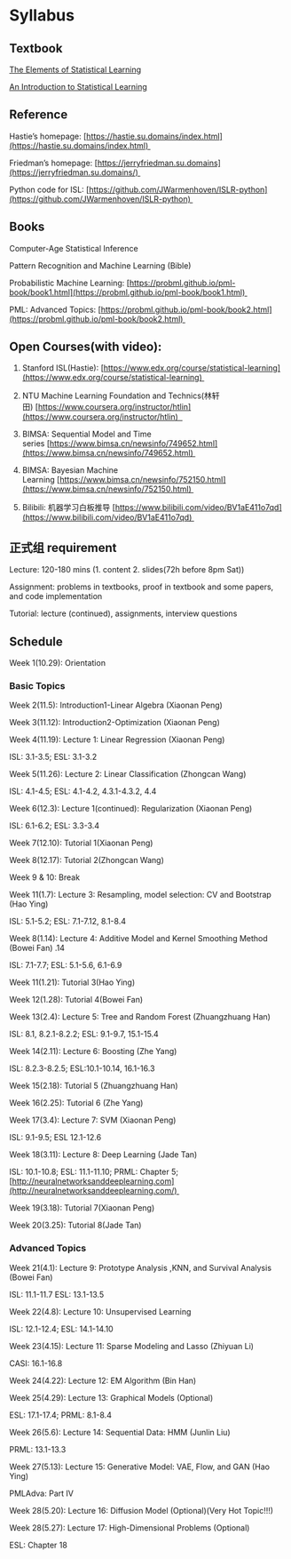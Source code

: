 # Syllabus 

## Textbook  

[The Elements of Statistical Learning](https://hastie.su.domains/Papers/ESLII.pdf)

[An Introduction to Statistical Learning](https://hastie.su.domains/ISLR2/ISLRv2_website.pdf) 

## Reference  

Hastie’s homepage: [https://hastie.su.domains/index.html](https://hastie.su.domains/index.html) 

Friedman’s homepage: [https://jerryfriedman.su.domains](https://jerryfriedman.su.domains/) 

Python code for ISL: [https://github.com/JWarmenhoven/ISLR-python](https://github.com/JWarmenhoven/ISLR-python) 

## Books 

Computer-Age Statistical Inference 

Pattern Recognition and Machine Learning (Bible) 

Probabilistic Machine Learning: [https://probml.github.io/pml-book/book1.html](https://probml.github.io/pml-book/book1.html) 

PML: Advanced Topics: [https://probml.github.io/pml-book/book2.html](https://probml.github.io/pml-book/book2.html) 

## Open Courses(with video): 

1. Stanford ISL(Hastie): [https://www.edx.org/course/statistical-learning](https://www.edx.org/course/statistical-learning) 

2. NTU Machine Learning Foundation and Technics(林轩田) [https://www.coursera.org/instructor/htlin](https://www.coursera.org/instructor/htlin)  

3. BIMSA: Sequential Model and Time series [https://www.bimsa.cn/newsinfo/749652.html](https://www.bimsa.cn/newsinfo/749652.html) 

4. BIMSA: Bayesian Machine Learning [https://www.bimsa.cn/newsinfo/752150.html](https://www.bimsa.cn/newsinfo/752150.html) 

5. Bilibili: 机器学习白板推导 [https://www.bilibili.com/video/BV1aE411o7qd](https://www.bilibili.com/video/BV1aE411o7qd) 

## 正式组 requirement 

Lecture: 120-180 mins (1. content 2. slides(72h before 8pm Sat)) 

Assignment: problems in textbooks, proof in textbook and some papers, and code implementation 

Tutorial: lecture (continued), assignments, interview questions 

## Schedule 

Week 1(10.29): Orientation 

### Basic Topics 

Week 2(11.5): Introduction1-Linear Algebra (Xiaonan Peng) 

Week 3(11.12): Introduction2-Optimization (Xiaonan Peng) 

Week 4(11.19): Lecture 1: Linear Regression (Xiaonan Peng) 

ISL: 3.1-3.5; ESL: 3.1-3.2 

Week 5(11.26): Lecture 2: Linear Classification (Zhongcan Wang) 

ISL: 4.1-4.5; ESL: 4.1-4.2, 4.3.1-4.3.2, 4.4 

Week 6(12.3): Lecture 1(continued): Regularization (Xiaonan Peng) 

ISL: 6.1-6.2; ESL: 3.3-3.4 

Week 7(12.10): Tutorial 1(Xiaonan Peng) 

Week 8(12.17): Tutorial 2(Zhongcan Wang) 

Week 9 & 10: Break 

Week 11(1.7): Lecture 3: Resampling, model selection: CV and Bootstrap (Hao Ying) 

ISL: 5.1-5.2; ESL: 7.1-7.12, 8.1-8.4 

Week 8(1.14): Lecture 4: Additive Model and Kernel Smoothing Method (Bowei Fan) .14

ISL: 7.1-7.7; ESL: 5.1-5.6, 6.1-6.9 

Week 11(1.21): Tutorial 3(Hao Ying) 

Week 12(1.28): Tutorial 4(Bowei Fan)  

Week 13(2.4): Lecture 5: Tree and Random Forest (Zhuangzhuang Han) 

ISL: 8.1, 8.2.1-8.2.2; ESL: 9.1-9.7, 15.1-15.4  

Week 14(2.11): Lecture 6: Boosting (Zhe Yang) 

ISL: 8.2.3-8.2.5; ESL:10.1-10.14, 16.1-16.3 

Week 15(2.18): Tutorial 5 (Zhuangzhuang Han) 

Week 16(2.25): Tutorial 6 (Zhe Yang) 

Week 17(3.4): Lecture 7: SVM (Xiaonan Peng) 

ISL: 9.1-9.5; ESL 12.1-12.6 

Week 18(3.11): Lecture 8: Deep Learning (Jade Tan) 

ISL: 10.1-10.8; ESL: 11.1-11.10; PRML: Chapter 5; [http://neuralnetworksanddeeplearning.com](http://neuralnetworksanddeeplearning.com/) 

Week 19(3.18): Tutorial 7(Xiaonan Peng) 

Week 20(3.25): Tutorial 8(Jade Tan) 

### Advanced Topics 

Week 21(4.1): Lecture 9: Prototype Analysis ,KNN, and Survival Analysis (Bowei Fan) 

ISL: 11.1-11.7 ESL: 13.1-13.5 

Week 22(4.8): Lecture 10: Unsupervised Learning 

ISL: 12.1-12.4; ESL: 14.1-14.10 

Week 23(4.15): Lecture 11: Sparse Modeling and Lasso (Zhiyuan Li) 

CASI: 16.1-16.8  

Week 24(4.22): Lecture 12: EM Algorithm (Bin Han)  

Week 25(4.29): Lecture 13: Graphical Models (Optional)

ESL: 17.1-17.4; PRML: 8.1-8.4 

Week 26(5.6): Lecture 14: Sequential Data: HMM (Junlin Liu) 

PRML: 13.1-13.3 

Week 27(5.13): Lecture 15: Generative Model: VAE, Flow, and GAN (Hao Ying) 

PMLAdva: Part IV 

Week 28(5.20): Lecture 16: Diffusion Model (Optional)(Very Hot Topic!!!)

Week 28(5.27): Lecture 17: High-Dimensional Problems (Optional)

ESL: Chapter 18
